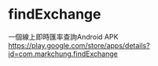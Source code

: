 findExchange
============
一個線上即時匯率查詢Android APK 
https://play.google.com/store/apps/details?id=com.markchung.findExchange
